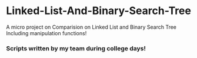 # Linked-List-And-Binary-Search-Tree
A micro project on Comparision on Linked List and Binary Search Tree
Including manipulation functions!
### Scripts written by my team during college days!
